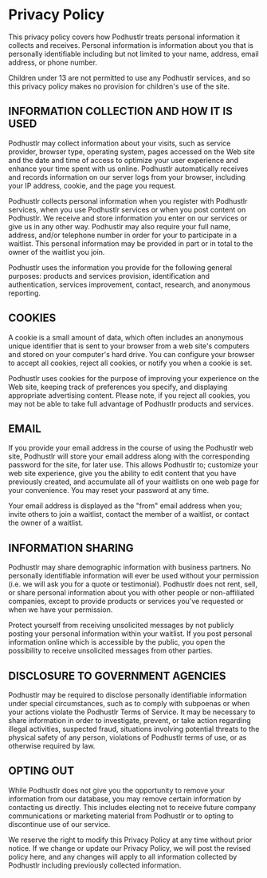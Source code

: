 # Privacy Policy

This privacy policy covers how Podhustlr treats personal information it collects and receives. Personal information is information about you that is personally identifiable including but not limited to your name, address, email address, or phone number.

Children under 13 are not permitted to use any Podhustlr services, and so this privacy policy makes no provision for children's use of the site.

## INFORMATION COLLECTION AND HOW IT IS USED
Podhustlr may collect information about your visits, such as service provider, browser type, operating system, pages accessed on the Web site and the date and time of access to optimize your user experience and enhance your time spent with us online. Podhustlr automatically receives and records information on our server logs from your browser, including your IP address, cookie, and the page you request.

Podhustlr collects personal information when you register with Podhustlr services, when you use Podhustlr services or when you post content on Podhustlr. We receive and store information you enter on our services or give us in any other way. Podhustlr may also require your full name, address, and/or telephone number in order for your to participate in a waitlist. This personal information may be provided in part or in total to the owner of the waitlist you join.

Podhustlr uses the information you provide for the following general purposes: products and services provision, identification and authentication, services improvement, contact, research, and anonymous reporting.

## COOKIES
A cookie is a small amount of data, which often includes an anonymous unique identifier that is sent to your browser from a web site's computers and stored on your computer's hard drive. You can configure your browser to accept all cookies, reject all cookies, or notify you when a cookie is set.

Podhustlr uses cookies for the purpose of improving your experience on the Web site, keeping track of preferences you specify, and displaying appropriate advertising content. Please note, if you reject all cookies, you may not be able to take full advantage of Podhustlr products and services.

## EMAIL
If you provide your email address in the course of using the Podhustlr web site, Podhustlr will store your email address along with the corresponding password for the site, for later use. This allows Podhustlr to; customize your web site experience, give you the ability to edit content that you have previously created, and accumulate all of your waitlists on one web page for your convenience. You may reset your password at any time.

Your email address is displayed as the "from" email address when you; invite others to join a waitlist, contact the member of a waitlist, or contact the owner of a waitlist.

## INFORMATION SHARING
Podhustlr may share demographic information with business partners. No personally identifiable information will ever be used without your permission (i.e. we will ask you for a quote or testimonial). Podhustlr does not rent, sell, or share personal information about you with other people or non-affiliated companies, except to provide products or services you've requested or when we have your permission.

Protect yourself from receiving unsolicited messages by not publicly posting your personal information within your waitlist. If you post personal information online which is accessible by the public, you open the possibility to receive unsolicited messages from other parties.

## DISCLOSURE TO GOVERNMENT AGENCIES
Podhustlr may be required to disclose personally identifiable information under special circumstances, such as to comply with subpoenas or when your actions violate the Podhustlr Terms of Service. It may be necessary to share information in order to investigate, prevent, or take action regarding illegal activities, suspected fraud, situations involving potential threats to the physical safety of any person, violations of Podhustlr terms of use, or as otherwise required by law.

## OPTING OUT
While Podhustlr does not give you the opportunity to remove your information from our database, you may remove certain information by contacting us directly. This includes electing not to receive future company communications or marketing material from Podhustlr or to opting to discontinue use of our service.

We reserve the right to modify this Privacy Policy at any time without prior notice. If we change or update our Privacy Policy, we will post the revised policy here, and any changes will apply to all information collected by Podhustlr including previously collected information.